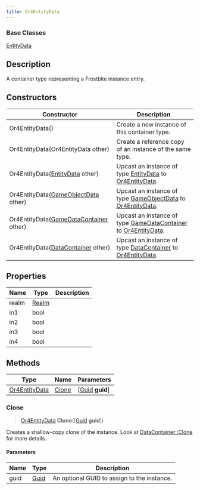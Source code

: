 ```yaml
---
title: Or4EntityData
---
```

### Base Classes

[EntityData](EntityData)

## Description

A container type representing a Frostbite instance entry.

## Constructors

| Constructor                                                              | Description                                                                                                       |
| ------------------------------------------------------------------------ | ----------------------------------------------------------------------------------------------------------------- |
| Or4EntityData()                                                          | Create a new instance of this container type.                                                                     |
| Or4EntityData(Or4EntityData other)                                       | Create a reference copy of an instance of the same type.                                                          |
| Or4EntityData([EntityData](EntityData) other)                            | Upcast an instance of type [EntityData](EntityData) to [Or4EntityData](Or4EntityData).                            |
| Or4EntityData([GameObjectData](GameObjectData) other)                    | Upcast an instance of type [GameObjectData](GameObjectData) to [Or4EntityData](Or4EntityData).                    |
| Or4EntityData([GameDataContainer](GameDataContainer) other)              | Upcast an instance of type [GameDataContainer](GameDataContainer) to [Or4EntityData](Or4EntityData).              |
| Or4EntityData([DataContainer](/vext/ref/shared/class/datacontainer) other) | Upcast an instance of type [DataContainer](/vext/ref/shared/class/datacontainer) to [Or4EntityData](Or4EntityData). |

## Properties

| Name  | Type           | Description |
| ----- | -------------- | ----------- |
| realm | [Realm](Realm) |             |
| in1   | bool           |             |
| in2   | bool           |             |
| in3   | bool           |             |
| in4   | bool           |             |

## Methods

| Type                           | Name            | Parameters                                     |
| ------------------------------ | --------------- | ---------------------------------------------- |
| [Or4EntityData](Or4EntityData) | [Clone](#clone) | \[[Guid](/vext/ref/shared/class/guid) **guid**\] |

### Clone

> [Or4EntityData](Or4EntityData) **Clone**(\[[Guid](/vext/ref/shared/class/guid) **guid**\])

Creates a shallow-copy clone of the instance. Look at [DataContainer::Clone](/vext/ref/shared/class/datacontainer#clone) for more details.

#### Parameters

| Name | Type         | Description                                 |
| ---- | ------------ | ------------------------------------------- |
| guid | [Guid](Guid) | An optional GUID to assign to the instance. |
